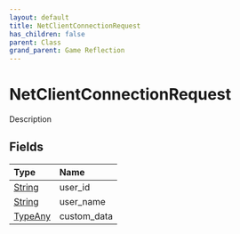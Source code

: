 ```yaml
---
layout: default
title: NetClientConnectionRequest
has_children: false
parent: Class
grand_parent: Game Reflection
---
```

# NetClientConnectionRequest
Description 

## Fields

| Type | Name |
|:----------|:--------------|
| [String](/riftbreaker-wiki/docs/game-reflection/components/string/) | user_id |
| [String](/riftbreaker-wiki/docs/game-reflection/components/string/) | user_name |
| [TypeAny](/riftbreaker-wiki/docs/game-reflection/components/type_any/) | custom_data |

